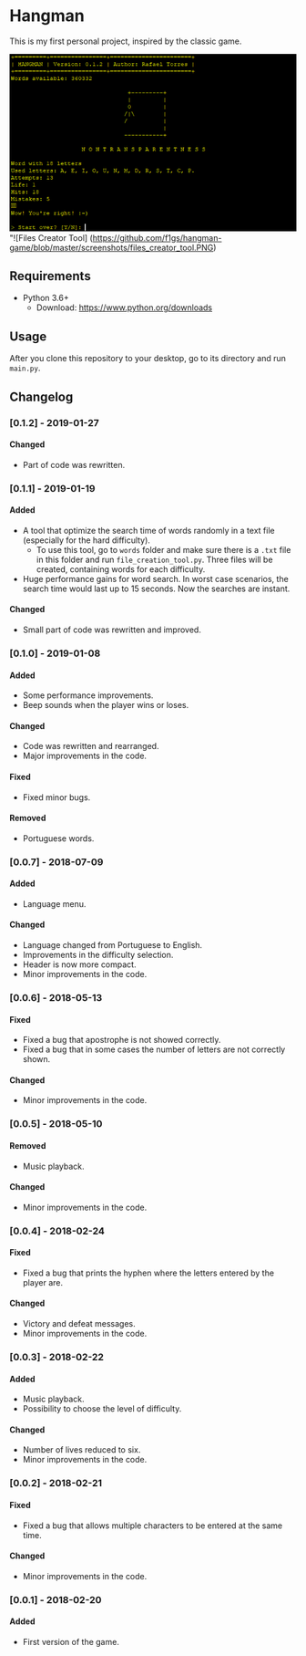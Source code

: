 # Hangman
This is my first personal project, inspired by the classic game.

![Game Screenshot](https://github.com/f1gs/hangman-game/blob/master/screenshots/hangman_game.PNG) "![Files Creator Tool] (https://github.com/f1gs/hangman-game/blob/master/screenshots/files_creator_tool.PNG)

## Requirements
* Python 3.6+
    * Download: https://www.python.org/downloads

## Usage
After you clone this repository to your desktop, go to its directory and run `main.py`.

## Changelog

### [0.1.2] - 2019-01-27
#### Changed
* Part of code was rewritten.

### [0.1.1] - 2019-01-19
#### Added
* A tool that optimize the search time of words randomly in a text file (especially for the hard difficulty).
    * To use this tool, go to `words` folder and make sure there is a `.txt` file in this folder and run `file_creation_tool.py`. Three files will be created, containing words for each difficulty.
* Huge performance gains for word search. In worst case scenarios, the search time would last up to 15 seconds. Now the searches are instant.
#### Changed
* Small part of code was rewritten and improved.

### [0.1.0] - 2019-01-08
#### Added
* Some performance improvements.
* Beep sounds when the player wins or loses.
#### Changed
* Code was rewritten and rearranged.
* Major improvements in the code.
#### Fixed
* Fixed minor bugs.
#### Removed
* Portuguese words.

### [0.0.7] - 2018-07-09
#### Added
* Language menu.
#### Changed
* Language changed from Portuguese to English.
* Improvements in the difficulty selection.
* Header is now more compact.
* Minor improvements in the code.

### [0.0.6] - 2018-05-13
#### Fixed
* Fixed a bug that apostrophe is not showed correctly.
* Fixed a bug that in some cases the number of letters are not correctly shown. 
#### Changed
* Minor improvements in the code.

### [0.0.5] - 2018-05-10
#### Removed
* Music playback.
#### Changed
* Minor improvements in the code.

### [0.0.4] - 2018-02-24
#### Fixed
* Fixed a bug that prints the hyphen where the letters entered by the player are.
#### Changed
* Victory and defeat messages.
* Minor improvements in the code.

### [0.0.3] - 2018-02-22
#### Added
* Music playback.
* Possibility to choose the level of difficulty.
#### Changed
* Number of lives reduced to six.
* Minor improvements in the code.

### [0.0.2] - 2018-02-21
#### Fixed
* Fixed a bug that allows multiple characters to be entered at the same time.
#### Changed
* Minor improvements in the code.

### [0.0.1] - 2018-02-20
#### Added
* First version of the game.
